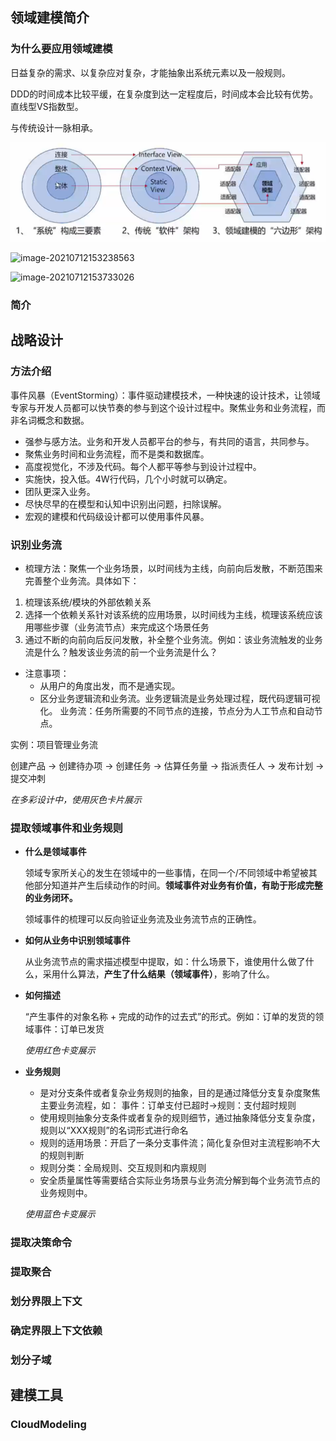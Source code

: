 ## 领域建模简介

### 为什么要应用领域建模

日益复杂的需求、以复杂应对复杂，才能抽象出系统元素以及一般规则。

DDD的时间成本比较平缓，在复杂度到达一定程度后，时间成本会比较有优势。直线型VS指数型。

与传统设计一脉相承。

![](imageDDD/image-20210712153238563.png)

![image-20210712153238563](C:\Users\lwx639077\AppData\Roaming\Typora\typora-user-images\image-20210712153238563.png)

![image-20210712153733026](C:\Users\lwx639077\AppData\Roaming\Typora\typora-user-images\image-20210712153733026.png)





### 简介

## 战略设计

### 方法介绍

事件风暴（EventStorming）：事件驱动建模技术，一种快速的设计技术，让领域专家与开发人员都可以快节奏的参与到这个设计过程中。聚焦业务和业务流程，而非名词概念和数据。

- 强参与感方法。业务和开发人员都平台的参与，有共同的语言，共同参与。
- 聚焦业务时间和业务流程，而不是类和数据库。
- 高度视觉化，不涉及代码。每个人都平等参与到设计过程中。
- 实施快，投入低。4W行代码，几个小时就可以确定。
- 团队更深入业务。
- 尽快尽早的在模型和认知中识别出问题，扫除误解。
- 宏观的建模和代码级设计都可以使用事件风暴。

### 识别业务流

- 梳理方法：聚焦一个业务场景，以时间线为主线，向前向后发散，不断范围来完善整个业务流。具体如下：

1. 梳理该系统/模块的外部依赖关系
2. 选择一个依赖关系针对该系统的应用场景，以时间线为主线，梳理该系统应该用哪些步骤（业务流节点）来完成这个场景任务
3. 通过不断的向前向后反问发散，补全整个业务流。例如：该业务流触发的业务流是什么？触发该业务流的前一个业务流是什么？

- 注意事项：
  - 从用户的角度出发，而不是通实现。
  - 区分业务逻辑流和业务流。业务逻辑流是业务处理过程，既代码逻辑可视化。 业务流：任务所需要的不同节点的连接，节点分为人工节点和自动节点。

实例：项目管理业务流

创建产品 -> 创建待办项 -> 创建任务 -> 估算任务量 -> 指派责任人 -> 发布计划 -> 提交冲刺

*在多彩设计中，使用灰色卡片展示*

### 提取领域事件和业务规则

- **什么是领域事件**

  领域专家所关心的发生在领域中的一些事情，在同一个/不同领域中希望被其他部分知道并产生后续动作的时间。**领域事件对业务有价值，有助于形成完整的业务闭环。**

  领域事件的梳理可以反向验证业务流及业务流节点的正确性。

- **如何从业务中识别领域事件**

  从业务流节点的需求描述模型中提取，如：什么场景下，谁使用什么做了什么，采用什么算法，**产生了什么结果（领域事件）**，影响了什么。

- **如何描述**

  “产生事件的对象名称 + 完成的动作的过去式”的形式。例如：订单的发货的领域事件：订单已发货

  *使用红色卡变展示*

- **业务规则**

  - 是对分支条件或者复杂业务规则的抽象，目的是通过降低分支复杂度聚焦主要业务流程，如： 事件：订单支付已超时->规则：支付超时规则
  - 使用规则抽象分支条件或者复杂的规则细节，通过抽象降低分支复杂度，规则以“XXX规则”的名词形式进行命名
  - 规则的适用场景：开启了一条分支事件流；简化复杂但对主流程影响不大的规则判断
  - 规则分类：全局规则、交互规则和内禀规则
  - 安全质量属性等需要结合实际业务场景与业务流分解到每个业务流节点的业务规则中。

  *使用蓝色卡变展示*

### 提取决策命令

### 提取聚合

### 划分界限上下文

### 确定界限上下文依赖

### 划分子域

## 建模工具

### CloudModeling

